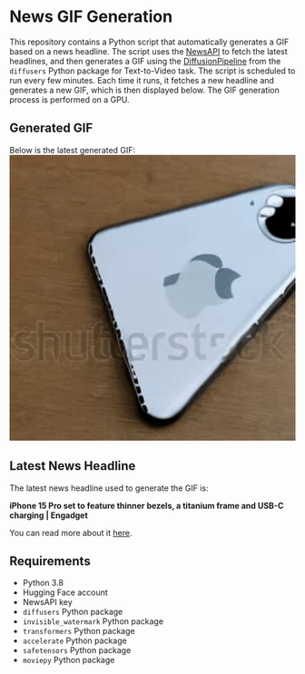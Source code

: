 # News GIF Generation
This repository contains a Python script that automatically generates a GIF based on a news headline. The script uses the [NewsAPI](https://newsapi.org/) to fetch the latest headlines, and then generates a GIF using the [DiffusionPipeline](https://github.com/huggingface/diffusers) from the `diffusers` Python package for Text-to-Video task.
The script is scheduled to run every few minutes. Each time it runs, it fetches a new headline and generates a new GIF, which is then displayed below. The GIF generation process is performed on a GPU.

## Generated GIF
Below is the latest generated GIF:
![Generated GIF](output.gif?raw=true&v=1690889661)

## Latest News Headline
The latest news headline used to generate the GIF is:

**iPhone 15 Pro set to feature thinner bezels, a titanium frame and USB-C charging | Engadget**

You can read more about it [here](https://www.engadget.com/iphone-15-pro-set-to-feature-a-thinner-bezel-titanium-frame-and-usb-c-charging-094118389.html).

## Requirements
- Python 3.8
- Hugging Face account
- NewsAPI key
- `diffusers` Python package
- `invisible_watermark` Python package
- `transformers` Python package
- `accelerate` Python package
- `safetensors` Python package
- `moviepy` Python package
